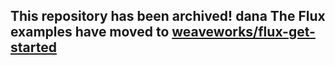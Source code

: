 ## This repository has been archived! dana The Flux examples have moved to [weaveworks/flux-get-started](https://github.com/weaveworks/flux-get-started)
